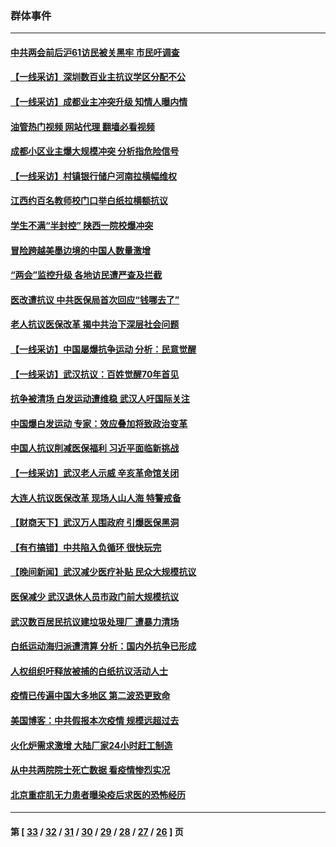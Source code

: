 ### 群体事件
---
#### [中共两会前后沪61访民被关黑牢 市民吁调查](../../pages/ncid279/n13976054.md?04232045) 
#### [【一线采访】深圳数百业主抗议学区分配不公](../../pages/ncid279/n13976680.md?04232045) 
#### [【一线采访】成都业主冲突升级 知情人曝内情](../../pages/ncid279/n13965289.md?04232045) 
#### [油管热门视频 网站代理 翻墙必看视频](http://138.2.39.72:81/youtube.html?epic-marker?04232045)
#### [成都小区业主爆大规模冲突 分析指危险信号](../../pages/ncid279/n13964520.md?04232045) 
#### [【一线采访】村镇银行储户河南拉横幅维权](../../pages/ncid279/n13964555.md?04232045) 
#### [江西约百名教师校门口举白纸拉横额抗议](../../pages/ncid279/n13958579.md?04232045) 
#### [学生不满“半封控” 陕西一院校爆冲突](../../pages/ncid279/n13946647.md?04232045) 
#### [冒险跨越美墨边境的中国人数量激增](../../pages/ncid279/n13946742.md?04232045) 
#### [“两会”监控升级 各地访民遭严查及拦截](../../pages/ncid279/n13942702.md?04232045) 
#### [医改遭抗议 中共医保局首次回应“钱哪去了”](../../pages/ncid279/n13938290.md?04232045) 
#### [老人抗议医保改革 揭中共治下深层社会问题](../../pages/ncid279/n13934963.md?04232045) 
#### [【一线采访】中国屡爆抗争运动 分析：民意觉醒](../../pages/ncid279/n13934024.md?04232045) 
#### [【一线采访】武汉抗议：百姓觉醒70年首见](../../pages/ncid279/n13931265.md?04232045) 
#### [抗争被清场 白发运动遭维稳 武汉人吁国际关注](../../pages/ncid279/n13931147.md?04232045) 
#### [中国爆白发运动 专家：效应叠加将致政治变革](../../pages/ncid279/n13931004.md?04232045) 
#### [中国人抗议削减医保福利 习近平面临新挑战](../../pages/ncid279/n13930530.md?04232045) 
#### [【一线采访】武汉老人示威 辛亥革命馆关闭](../../pages/ncid279/n13930368.md?04232045) 
#### [大连人抗议医保改革 现场人山人海 特警戒备](../../pages/ncid279/n13930248.md?04232045) 
#### [【财商天下】武汉万人围政府 引爆医保黑洞](../../pages/ncid279/n13927281.md?04232045) 
#### [【有冇搞错】中共陷入负循环 很快玩完](../../pages/ncid279/n13926140.md?04232045) 
#### [【晚间新闻】武汉减少医疗补贴 民众大规模抗议](../../pages/ncid279/n13925524.md?04232045) 
#### [医保减少 武汉退休人员市政门前大规模抗议](../../pages/ncid279/n13925389.md?04232045) 
#### [武汉数百居民抗议建垃圾处理厂 遭暴力清场](../../pages/ncid279/n13922269.md?04232045) 
#### [白纸运动海归派遭清算 分析：国内外抗争已形成](../../pages/ncid279/n13919416.md?04232045) 
#### [人权组织吁释放被捕的白纸抗议活动人士](../../pages/ncid279/n13917517.md?04232045) 
#### [疫情已传遍中国大多地区 第二波恐更致命](../../pages/ncid279/n13914332.md?04232045) 
#### [美国博客：中共假报本次疫情 规模远超过去](../../pages/ncid279/n13912604.md?04232045) 
#### [火化炉需求激增 大陆厂家24小时赶工制造](../../pages/ncid279/n13912205.md?04232045) 
#### [从中共两院院士死亡数据 看疫情惨烈实况](../../pages/ncid279/n13910619.md?04232045) 
#### [北京重症肌无力患者曝染疫后求医的恐怖经历](../../pages/ncid279/n13909480.md?04232045) 

---
#### 第 [ [33](./33.md?04232045) / [32](./32.md?04232045) / [31](./31.md?04232045) / [30](./30.md?04232045) / [29](./29.md?04232045) / [28](./28.md?04232045) / [27](./27.md?04232045) / [26](./26.md?04232045) ] 页
